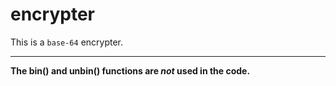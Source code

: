 # encrypter
This is a <code>base-64</code> encrypter.
<span style="color:red;">
<hr>
<b>The bin() and unbin() functions are <i>not</i> used in the code.</b>
</span>
